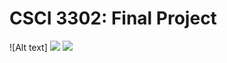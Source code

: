 # CSCI 3302: Final Project

![Alt text]
<img src="./project_diagram.svg">
<img src="./cia_evesdropping_exe.png">
